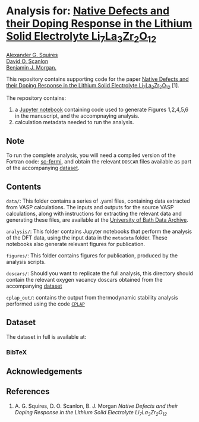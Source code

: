 #  Analysis for: [Native Defects and their Doping Response in the Lithium Solid Electrolyte Li<sub>7</sub>La<sub>3</sub>Zr<sub>2</sub>O<sub>12</sub>]()

[Alexander G. Squires](https://orcid.org/0000-0001-6967-3690)  
[David O. Scanlon](https://orcid.org/0000-0001-9174-8601)  
[Benjamin J. Morgan.](http://orcid.org/0000-0002-3056-8233)

This repository contains supporting code for the paper [Native Defects and their Doping Response in the Lithium Solid Electrolyte Li<sub>7</sub>La<sub>3</sub>Zr<sub>2</sub>O<sub>12</sub>]() [1].

The repository contains:
1. a [Jupyter notebook](sc_fermi_interface/defects_in_llzo.ipynb) containing code used to generate Figures 1,2,4,5,6 in the manuscript, and the accompnaying analysis.
2. calculation metadata needed to run the analysis.

## Note

To run the complete analysis, you will need a compiled version of the Fortran code: [sc-fermi](https://github.com/jbuckeridge/sc-fermi), and obtain the relevant `DOSCAR` files available as part of the accompanying [dataset]().

## Contents

`data/`: This folder contains a series of .yaml files, containing data extracted from VASP calculations. The inputs and outputs for the source VASP calculations, along with instructions for extracting the relevant data and generating these files, are available at the [University of Bath Data Archive]().

`analysis/`: This folder contains Jupyter notebooks that perform the analysis of the DFT data, using the input data in the `metadata` folder. These notebooks also generate relevant figures for publication.

`figures/`: This folder contains figures for publication, produced by the analysis scripts.

`doscars/`: Should you want to replicate the full analysis, this directory should contain the relevant oxygen vacancy doscars obtained from the accompanying [dataset]()

`cplap_out/`: contains the output from thermodynamic stability analysis performed using the code [`CPLAP`](https://github.com/jbuckeridge/cplap)

## Dataset

The dataset in full is available at:

### BibTeX



## Acknowledgements


## References

1. A. G. Squires, D. O. Scanlon, B. J. Morgan *Native Defects and their Doping Response in the Lithium Solid Electrolyte Li<sub>7</sub>La<sub>3</sub>Zr<sub>2</sub>O<sub>12</sub>*
